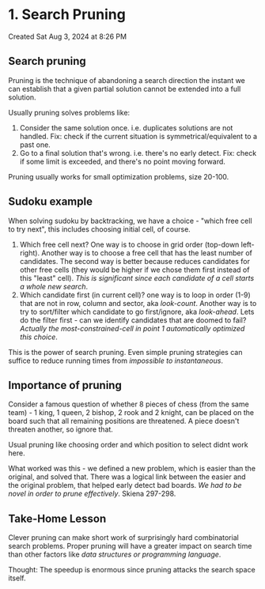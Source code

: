 # 1. Search Pruning
Created Sat Aug 3, 2024 at 8:26 PM

## Search pruning
Pruning is the technique of abandoning a search direction the instant we can establish that a given partial solution cannot be extended into a full solution.

Usually pruning solves problems like:
1. Consider the same solution once. i.e. duplicates solutions are not handled. Fix: check if the current situation is symmetrical/equivalent to a past one.
2. Go to a final solution that's wrong. i.e. there's no early detect. Fix: check if some limit is exceeded, and there's no point moving forward.

Pruning usually works for small optimization problems, size 20-100.

## Sudoku example
When solving sudoku by backtracking, we have a choice - "which free cell to try next", this includes choosing initial cell, of course.

1. Which free cell next? One way is to choose in grid order (top-down left-right). Another way is to choose a free cell that has the least number of candidates. The second way is better because reduces candidates for other free cells (they would be higher if we chose them first instead of this "least" cell). *This is significant since each candidate of a cell starts a whole new search*.
2. Which candidate first (in current cell)? one way is to loop in order (1-9) that are not in row, column and sector, aka *look-count*. Another way is to try to sort/filter which candidate to go first/ignore, aka *look-ahead*. Lets do the filter first - can we identify candidates that are doomed to fail? *Actually the most-constrained-cell in point 1 automatically optimized this choice*.

This is the power of search pruning. Even simple pruning strategies can suffice to reduce running times from *impossible to instantaneous*.


## Importance of pruning
Consider a famous question of whether 8 pieces of chess (from the same team) - 1 king, 1 queen, 2 bishop, 2 rook and 2 knight, can be placed on the board such that all remaining positions are threatened. A piece doesn't threaten another, so ignore that.

Usual pruning like choosing order and which position to select didnt work here.

What worked was this - we defined a new problem, which is easier than the original, and solved that. There was a logical link between the easier and the original problem, that helped early detect bad boards. *We had to be novel in order to prune effectively*. Skiena 297-298.

## Take-Home Lesson
Clever pruning can make short work of surprisingly hard combinatorial search problems. Proper pruning will have a greater impact on search time than other factors like *data structures or programming language*.

Thought: The speedup is enormous since pruning attacks the search space itself.